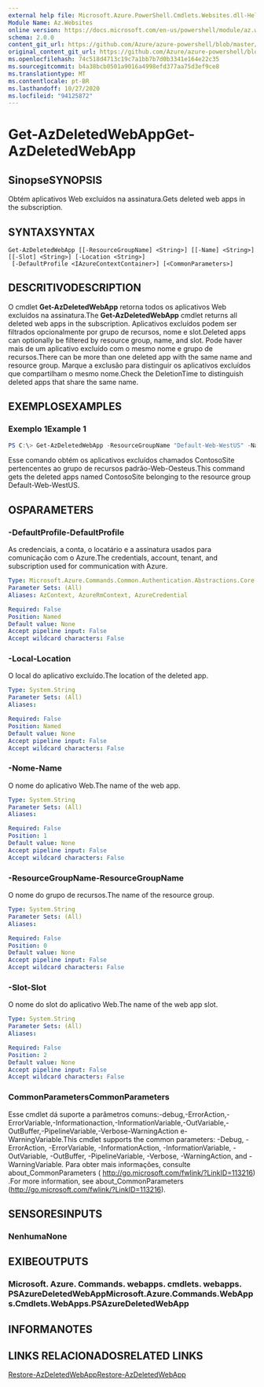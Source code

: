 ```yaml
---
external help file: Microsoft.Azure.PowerShell.Cmdlets.Websites.dll-Help.xml
Module Name: Az.Websites
online version: https://docs.microsoft.com/en-us/powershell/module/az.websites/get-azdeletedwebapp
schema: 2.0.0
content_git_url: https://github.com/Azure/azure-powershell/blob/master/src/Websites/Websites/help/Get-AzDeletedWebApp.md
original_content_git_url: https://github.com/Azure/azure-powershell/blob/master/src/Websites/Websites/help/Get-AzDeletedWebApp.md
ms.openlocfilehash: 74c518d4713c19c7a1bb7b7d0b3341e164e22c35
ms.sourcegitcommit: b4a38bcb0501a9016a4998efd377aa75d3ef9ce8
ms.translationtype: MT
ms.contentlocale: pt-BR
ms.lasthandoff: 10/27/2020
ms.locfileid: "94125872"
---
```

# <span data-ttu-id="f1ffa-101">Get-AzDeletedWebApp</span><span class="sxs-lookup"><span data-stu-id="f1ffa-101">Get-AzDeletedWebApp</span></span>

## <span data-ttu-id="f1ffa-102">Sinopse</span><span class="sxs-lookup"><span data-stu-id="f1ffa-102">SYNOPSIS</span></span>
<span data-ttu-id="f1ffa-103">Obtém aplicativos Web excluídos na assinatura.</span><span class="sxs-lookup"><span data-stu-id="f1ffa-103">Gets deleted web apps in the subscription.</span></span>

## <span data-ttu-id="f1ffa-104">SYNTAX</span><span class="sxs-lookup"><span data-stu-id="f1ffa-104">SYNTAX</span></span>

```
Get-AzDeletedWebApp [[-ResourceGroupName] <String>] [[-Name] <String>] [[-Slot] <String>] [-Location <String>]
 [-DefaultProfile <IAzureContextContainer>] [<CommonParameters>]
```

## <span data-ttu-id="f1ffa-105">DESCRITIVO</span><span class="sxs-lookup"><span data-stu-id="f1ffa-105">DESCRIPTION</span></span>
<span data-ttu-id="f1ffa-106">O cmdlet **Get-AzDeletedWebApp** retorna todos os aplicativos Web excluídos na assinatura.</span><span class="sxs-lookup"><span data-stu-id="f1ffa-106">The **Get-AzDeletedWebApp** cmdlet returns all deleted web apps in the subscription.</span></span> <span data-ttu-id="f1ffa-107">Aplicativos excluídos podem ser filtrados opcionalmente por grupo de recursos, nome e slot.</span><span class="sxs-lookup"><span data-stu-id="f1ffa-107">Deleted apps can optionally be filtered by resource group, name, and slot.</span></span> <span data-ttu-id="f1ffa-108">Pode haver mais de um aplicativo excluído com o mesmo nome e grupo de recursos.</span><span class="sxs-lookup"><span data-stu-id="f1ffa-108">There can be more than one deleted app with the same name and resource group.</span></span> <span data-ttu-id="f1ffa-109">Marque a exclusão para distinguir os aplicativos excluídos que compartilham o mesmo nome.</span><span class="sxs-lookup"><span data-stu-id="f1ffa-109">Check the DeletionTime to distinguish deleted apps that share the same name.</span></span>

## <span data-ttu-id="f1ffa-110">EXEMPLOS</span><span class="sxs-lookup"><span data-stu-id="f1ffa-110">EXAMPLES</span></span>

### <span data-ttu-id="f1ffa-111">Exemplo 1</span><span class="sxs-lookup"><span data-stu-id="f1ffa-111">Example 1</span></span>
```powershell
PS C:\> Get-AzDeletedWebApp -ResourceGroupName "Default-Web-WestUS" -Name "ContosoSite"
```

<span data-ttu-id="f1ffa-112">Esse comando obtém os aplicativos excluídos chamados ContosoSite pertencentes ao grupo de recursos padrão-Web-Oesteus.</span><span class="sxs-lookup"><span data-stu-id="f1ffa-112">This command gets the deleted apps named ContosoSite belonging to the resource group Default-Web-WestUS.</span></span>

## <span data-ttu-id="f1ffa-113">OS</span><span class="sxs-lookup"><span data-stu-id="f1ffa-113">PARAMETERS</span></span>

### <span data-ttu-id="f1ffa-114">-DefaultProfile</span><span class="sxs-lookup"><span data-stu-id="f1ffa-114">-DefaultProfile</span></span>
<span data-ttu-id="f1ffa-115">As credenciais, a conta, o locatário e a assinatura usados para comunicação com o Azure.</span><span class="sxs-lookup"><span data-stu-id="f1ffa-115">The credentials, account, tenant, and subscription used for communication with Azure.</span></span>

```yaml
Type: Microsoft.Azure.Commands.Common.Authentication.Abstractions.Core.IAzureContextContainer
Parameter Sets: (All)
Aliases: AzContext, AzureRmContext, AzureCredential

Required: False
Position: Named
Default value: None
Accept pipeline input: False
Accept wildcard characters: False
```

### <span data-ttu-id="f1ffa-116">-Local</span><span class="sxs-lookup"><span data-stu-id="f1ffa-116">-Location</span></span>
<span data-ttu-id="f1ffa-117">O local do aplicativo excluído.</span><span class="sxs-lookup"><span data-stu-id="f1ffa-117">The location of the deleted app.</span></span>

```yaml
Type: System.String
Parameter Sets: (All)
Aliases:

Required: False
Position: Named
Default value: None
Accept pipeline input: False
Accept wildcard characters: False
```

### <span data-ttu-id="f1ffa-118">-Nome</span><span class="sxs-lookup"><span data-stu-id="f1ffa-118">-Name</span></span>
<span data-ttu-id="f1ffa-119">O nome do aplicativo Web.</span><span class="sxs-lookup"><span data-stu-id="f1ffa-119">The name of the web app.</span></span>

```yaml
Type: System.String
Parameter Sets: (All)
Aliases:

Required: False
Position: 1
Default value: None
Accept pipeline input: False
Accept wildcard characters: False
```

### <span data-ttu-id="f1ffa-120">-ResourceGroupName</span><span class="sxs-lookup"><span data-stu-id="f1ffa-120">-ResourceGroupName</span></span>
<span data-ttu-id="f1ffa-121">O nome do grupo de recursos.</span><span class="sxs-lookup"><span data-stu-id="f1ffa-121">The name of the resource group.</span></span>

```yaml
Type: System.String
Parameter Sets: (All)
Aliases:

Required: False
Position: 0
Default value: None
Accept pipeline input: False
Accept wildcard characters: False
```

### <span data-ttu-id="f1ffa-122">-Slot</span><span class="sxs-lookup"><span data-stu-id="f1ffa-122">-Slot</span></span>
<span data-ttu-id="f1ffa-123">O nome do slot do aplicativo Web.</span><span class="sxs-lookup"><span data-stu-id="f1ffa-123">The name of the web app slot.</span></span>

```yaml
Type: System.String
Parameter Sets: (All)
Aliases:

Required: False
Position: 2
Default value: None
Accept pipeline input: False
Accept wildcard characters: False
```

### <span data-ttu-id="f1ffa-124">CommonParameters</span><span class="sxs-lookup"><span data-stu-id="f1ffa-124">CommonParameters</span></span>
<span data-ttu-id="f1ffa-125">Esse cmdlet dá suporte a parâmetros comuns:-debug,-ErrorAction,-ErrorVariable,-Informationaction,-InformationVariable,-OutVariable,-OutBuffer,-PipelineVariable,-Verbose-WarningAction e-WarningVariable.</span><span class="sxs-lookup"><span data-stu-id="f1ffa-125">This cmdlet supports the common parameters: -Debug, -ErrorAction, -ErrorVariable, -InformationAction, -InformationVariable, -OutVariable, -OutBuffer, -PipelineVariable, -Verbose, -WarningAction, and -WarningVariable.</span></span> <span data-ttu-id="f1ffa-126">Para obter mais informações, consulte about_CommonParameters ( http://go.microsoft.com/fwlink/?LinkID=113216) .</span><span class="sxs-lookup"><span data-stu-id="f1ffa-126">For more information, see about_CommonParameters (http://go.microsoft.com/fwlink/?LinkID=113216).</span></span>

## <span data-ttu-id="f1ffa-127">SENSORES</span><span class="sxs-lookup"><span data-stu-id="f1ffa-127">INPUTS</span></span>

### <span data-ttu-id="f1ffa-128">Nenhuma</span><span class="sxs-lookup"><span data-stu-id="f1ffa-128">None</span></span>

## <span data-ttu-id="f1ffa-129">EXIBE</span><span class="sxs-lookup"><span data-stu-id="f1ffa-129">OUTPUTS</span></span>

### <span data-ttu-id="f1ffa-130">Microsoft. Azure. Commands. webapps. cmdlets. webapps. PSAzureDeletedWebApp</span><span class="sxs-lookup"><span data-stu-id="f1ffa-130">Microsoft.Azure.Commands.WebApps.Cmdlets.WebApps.PSAzureDeletedWebApp</span></span>

## <span data-ttu-id="f1ffa-131">INFORMA</span><span class="sxs-lookup"><span data-stu-id="f1ffa-131">NOTES</span></span>

## <span data-ttu-id="f1ffa-132">LINKS RELACIONADOS</span><span class="sxs-lookup"><span data-stu-id="f1ffa-132">RELATED LINKS</span></span>

[<span data-ttu-id="f1ffa-133">Restore-AzDeletedWebApp</span><span class="sxs-lookup"><span data-stu-id="f1ffa-133">Restore-AzDeletedWebApp</span></span>](./Restore-AzDeletedWebApp.md)